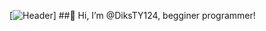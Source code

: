 [![Header](https://optim.tildacdn.pub/tild3937-6437-4638-b664-663336323539/-/format/webp/6da12522-a43a-4623-b.png)]
##👋 Hi, I’m @DiksTY124, begginer programmer!

